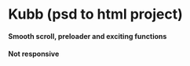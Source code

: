 # Kubb (psd to html project)
#### Smooth scroll, preloader and exciting functions
#### Not responsive

